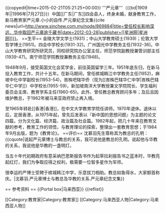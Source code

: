 {{copyedit|time=2015-02-21T05:21:25+00:00}}
'''严元章'''（{{bd|1909年||1996年|7月27日}}）中国[[广东|广东]]四会县人，终身未婚，献身教育工作，新马教育家<ref>严元章.小小的自传.严元章纪念文集</ref><ref name="sinchew.com.my">{{cite news|url=http://www.sinchew.com.my/node/869884|title=曾任校长影响深远．华中取回严元章逾千藏书|date=2012-03-28|publisher=[[星洲网|星洲网]]}}</ref>。
==生平==
金陵大学文学士(1931)；中山大学教育硕士(1939)；伦敦大学哲学博土(1951)。四会中学校长(1931-32)。广州国光中学教务主任(1932-36)。中山大学教育研究所研究员，同校研究院办公室主任，师范学院副教授兼管训部主任(1939-47)。南宁师范学院教授兼教务主任(1948)。<ref name="sinchew.com.my"/>

1948年9月，接受英国文化会奖学金，前往英国留学三年。1951年底东归，在新马投入教育工作，共计十五年。在新马期间，曾任槟城韩江中学教务主任(1952)，麻坡中化中学副校长(1953-54)，峇株吧辖华侨（现为[[峇株巴辖华仁中学|峇株巴辖华仁中学]]）中学校长(1955-59)，新加坡南洋大学教授兼文学院院长、学生福利委员会主席、教育学系主任(1960-65)。此外、曾任教总教育顾问多年；及后且因维护教总，于1962年被马来亚政府禁止再入境。<ref name="sinchew.com.my"/>

至1965年转赴[[香港|香港]]，在中文大学教育学院任讲师。1970年退休。退休以后，定居香港，从1975年起，曾先后发表以『新中国的思想问题』为主题的论文四篇，分为文化篇、经济篇、政治篇及社会篇。1982年起，把几十年来在教育文献的参考，教育工作的领悟，与教育理论的探索，整理出一套教育思想；于1984年9月出版，题为《教育论》。<ref name="sinchew.com.my"/>
==评价==
沈慕羽先生尊称其为教总的孔明：
{{cquote|说起严元章博士与教总的关系，我可说他是教总的孔明。说起他与华教的关系，我说他是华教的一盏明灯。

当五十年代初期政府有意采纳巴恩斯报告书作为起草拉刹报告书之蓝本时，华教亮起红灯，我们为争取应得之权利，极需要一位智多星作为军师。

很幸运的严博士受聘于槟城韩江中学，乐意拔刀相助。教总如鱼得水，大家额首称庆。|<ref>沈慕羽.严元章博士与教总及华教的关系.严元章纪念文集</ref>}}

== 参考资料 ==
{{Portal box|马来西亚}}
{{reflist}}

[[Category:教育家|Category:教育家]]
[[Category:马来西亚人物|Category:马来西亚人物]]
